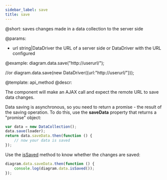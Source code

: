 ```yaml
---
sidebar_label: save
title: save
---          
```


@short:
	saves changes made in a data collection to the server side

@params:

- url			string|DataDriver		the URL of a server side or DataDriver with the URL configured


@example:
diagram.data.save("http://userurl/");

//or
diagram.data.save(new DataDriver({url:"http://userurl/"}));


@template:	api_method
@descr:

The component will make an AJAX call and expect the remote URL to save data changes.

Data saving is asynchronous, so you need to return a promise - the result of the saving operation. To do this, use the **saveData** property that returns a "promise" object:

~~~js
var data = new DataCollection();
data.save(loader);
return data.saveData.then(function () {
    // now your data is saved
});
~~~

Use the [isSaved](data_collection/api/issaved.md) method to know whether the changes are saved:

~~~js
diagram.data.saveData.then(function () {
	console.log(diagram.data.isSaved());
});
~~~

